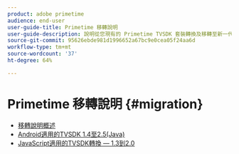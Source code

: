 ```yaml
---
product: adobe primetime
audience: end-user
user-guide-title: Primetime 移轉說明
user-guide-description: 說明從您現有的 Primetime TVSDK 套裝轉換及移轉至新一代套裝的程序。
source-git-commit: 95626ebde981d1996652a67bc9e0cea05f24aa6d
workflow-type: tm+mt
source-wordcount: '37'
ht-degree: 64%

---
```



# Primetime 移轉說明 {#migration}

+ [移轉說明概述](home.md)
+ [Android適用的TVSDK 1.4至2.5(Java)](tvsdk-14-25-android.md)
+ [JavaScript適用的TVSDK轉換 — 1.3到2.0](tvsdk-13-to-20-for-javascript.md)
